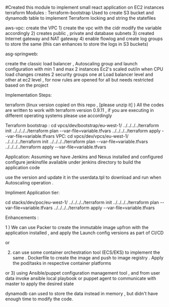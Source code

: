 #Created this module to implement small react application on EC2 instances
terraform Modules :
Terraform-bootstrap
   Used to create S3 bucket and dynamodb table to implement Terraform locking and string the statefiles

aws-vpc:
    create the VPC
    1) create the vpc with the cidr modify the variable accordingly
    2) creates public , private and database subnets
    3) created Internet gateway and NAT gateway
    4) enable flowlog and create log groups to store the same (this can enhances to store the logs in S3 buckets)

asg-springweb:

  create the classic load balancer , Autoscaling group and launch configuration with min 1 and max 2 instances
  Ec2's scaled out/in when CPU load changes
  creates 2 security groups one at Load balancer level and other at ec2 level , for now rules are opened for all but needs restricted based on the project

Implementation Steps:

terraform (linux version copied on this repo , [please unzip it] )
All the codes are written to work with terraform version 0.9.11 , if you are executing in different operating systems please use accordingly

Terraform bootstrap :
cd vpcs/dev/bootstrap/eu-west-1/
../../../../terraform init
../../../../terraform plan --var-file=variable.tfvars
../../../../terraform apply --var-file=variable.tfvars
VPC:
cd vpcs/dev/vpcs/eu-west-1/
../../../../terraform init
../../../../terraform plan --var-file=variable.tfvars
../../../../terraform apply --var-file=variable.tfvars

Application:
Assuming we have Jenkins and Nexus installed and configured
configure jenkinsfile available under jenkins directory to build the application code

use the version and update it in the userdata.tpl to download and run when Autoscaling operation .

Impliment Application tier:

cd stacks/dev/poc/eu-west-1/
../../../../terraform init
../../../../terraform plan --var-file=variable.tfvars
../../../../terraform apply --var-file=variable.tfvars


Enhancements :

1 ) We can use Packer to create the immutable image upfron with the application installed , and apply the Launch config versions as part of CI/CD

or

2) can use some container orchestration tool (ECS/EKS) to implement the same . Dockerfile to create the image and push to image registry . Apply the pod/tasks in respective container platforms

or
3) using Ansible/puppet configuration management tool , and from user data invoke ansible local playbook or puppet agent to communicate with master to apply the desired state

dynamodb can used to store the data instead in memory , but didn't have enough time to modify the code.
